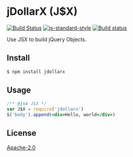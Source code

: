 jDollarX (J$X)
==============

[![Build Status](https://travis-ci.org/Elite-Four/jDollarX.svg?branch=master)](https://travis-ci.org/Elite-Four/jDollarX)
[![js-standard-style](https://img.shields.io/badge/code%20style-standard-brightgreen.svg)](http://standardjs.com/)
[![Build status](https://ci.appveyor.com/api/projects/status/km5b91kl72j62qja?svg=true)](https://ci.appveyor.com/project/blade254353074/jdollarx)

Use JSX to build jQuery Objects.

Install
-------

```bash
$ npm install jdollarx
```

Usage
-----

```jsx
/** @jsx J$X */
var J$X = require('jdollarx')
$('body').append(<div>Hello, world</div>)
```

License
-------

[Apache-2.0](https://github.com/Elite-Four/jDollarX/blob/master/LICENSE)
